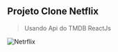 ## Projeto Clone Netflix ##

> Usando Api do TMDB 
> ReactJs


![Netrflix](https://github.com/GabrielVRM/Game-Mario/assets/95998556/4d2a69a1-a1ae-4ae3-a884-3bcf0e5a0e77)
